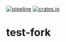 [![pipeline](https://github.com/d-e-s-o/test-fork/actions/workflows/test.yml/badge.svg?branch=main)](https://github.com/d-e-s-o/test-fork/actions/workflows/test.yml)
[![crates.io](https://img.shields.io/crates/v/test-fork.svg)](https://crates.io/crates/test-fork)

test-fork
=========
